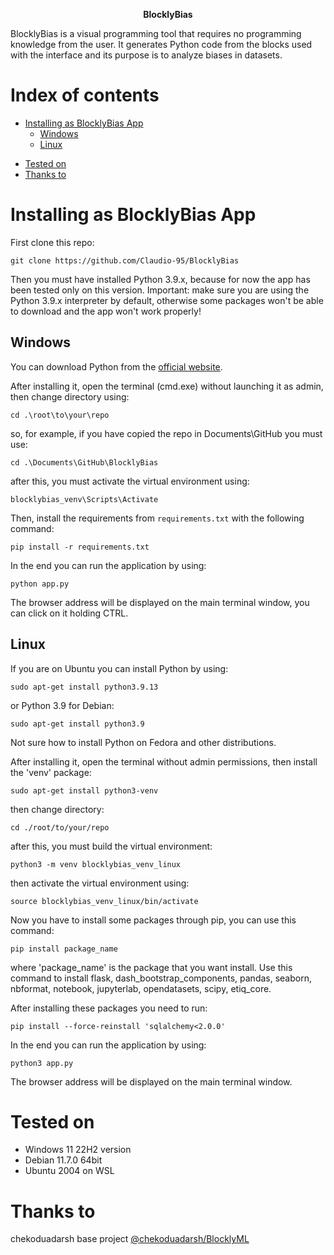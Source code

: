 <p align="center">
<strong>BlocklyBias</strong>
</p>

BlocklyBias is a visual programming tool that requires no programming knowledge from the user. It generates Python code from the blocks used with the interface and its purpose is to analyze biases in datasets.

<!-- Read the ![UserGuide.md](https://github.com/chekoduadarsh/BlocklyML/blob/main/UserGuide.md) for further info. -->


<!-- In the Example given below we will train a random forest for Iris Dataset.


https://user-images.githubusercontent.com/26855534/174473003-488f675f-50a0-48f1-9ef0-81987bd21166.mp4 -->

# Index of contents

- [Installing as BlocklyBias App](#installing-as-blocklybias-app)
    -  [Windows](#windows)
    -  [Linux](#linux)
   <!-- - [Flask Method](#flask-method) -->
<!--- [UI Features](#ui-features)
  - [Shortcuts](#shortcuts)
  - [Dataframe Viewer](#dataframe-viewer)
  - [Download Code](#download-code)
- [Contribute](#contribute)
    - [This repo welcomes any kind of contributions :pray:](#this-repo-welcomes-any-kind-of-contributions-pray)
- [License](#license) -->
- [Tested on](#tested-on)
- [Thanks to](#thanks-to)
# Installing as BlocklyBias App
First clone this repo:

```shell
git clone https://github.com/Claudio-95/BlocklyBias
```
Then you must have installed Python 3.9.x, because for now the app has been tested only on this version.
Important: make sure you are using the Python 3.9.x interpreter by default, otherwise some packages won't be able to download and the app won't work properly!

## Windows

You can download Python from the [official website](https://www.python.org/downloads/release/python-3913/).

After installing it, open the terminal (cmd.exe) without launching it as admin, then change directory using:

```shell
cd .\root\to\your\repo
```

so, for example, if you have copied the repo in Documents\GitHub you must use:

```shell
cd .\Documents\GitHub\BlocklyBias
```

after this, you must activate the virtual environment using:

```shell
blocklybias_venv\Scripts\Activate
```

Then, install the requirements from `requirements.txt` with the following command:

```shell
pip install -r requirements.txt
```

In the end you can run the application by using:

```shell
python app.py
```
The browser address will be displayed on the main terminal window, you can click on it holding CTRL.

## Linux

If you are on Ubuntu you can install Python by using:

```shell
sudo apt-get install python3.9.13
```
or Python 3.9 for Debian:

```shell
sudo apt-get install python3.9
```

Not sure how to install Python on Fedora and other distributions.

After installing it, open the terminal without admin permissions, then install the 'venv' package:

```shell
sudo apt-get install python3-venv
```

then change directory:

```shell
cd ./root/to/your/repo
```
after this, you must build the virtual environment:

```shell
python3 -m venv blocklybias_venv_linux
```

then activate the virtual environment using:

```shell
source blocklybias_venv_linux/bin/activate
```
Now you have to install some packages through pip, you can use this command:

```shell
pip install package_name
```

where 'package_name' is the package that you want install. Use this command to install flask, dash_bootstrap_components, pandas, seaborn, nbformat, notebook, jupyterlab, opendatasets, scipy, etiq_core.

After installing these packages you need to run:

```shell
pip install --force-reinstall 'sqlalchemy<2.0.0'
```

In the end you can run the application by using:

```shell
python3 app.py
```

The browser address will be displayed on the main terminal window.


<!-- Simple as that :man_shrugging:

# UI Features

## Shortcuts
You can find these buttons in the top right corner of the application. Their functionality as follows

1. Download XML Layout
2. Upload XML layout
3. Copy Code
4. Launch Google Colab
5. Delete
6. Run (Not Supported Yet!!)

<img src="https://github.com/chekoduadarsh/BlocklyML/blob/main/media/butttons.png" alt="drawing" width="500"/>

## Dataframe Viewer
Blockly support complete html view of the DataFrame. This can be accessed by view option in the navigation bar

<img src="https://github.com/chekoduadarsh/BlocklyML/blob/main/media/DatasetView.png" alt="drawing" width="500"/>


## Download Code
Blockly support both .py and .ipynb formats. You can download the code from the download option in the navigation bar

<img src="https://github.com/chekoduadarsh/BlocklyML/blob/main/media/DownloadView.png" alt="drawing" width="200"/>

# Contribute

If you find any error or need support please raise a issue. If you think you can add a feature, or help solve a bug please raise a PR

### This repo welcomes any kind of contributions :pray: 

Feel free to adapt it criticize it and support it the way you like!!

Read : [CONTRIBUTING.md](./CONTRIBUTING.md)


# License
[Apache License, Version 2.0](https://www.apache.org/licenses/LICENSE-2.0) -->

# Tested on

- Windows 11 22H2 version
- Debian 11.7.0 64bit
- Ubuntu 2004 on WSL 

# Thanks to
chekoduadarsh base project [@chekoduadarsh/BlocklyML](https://github.com/chekoduadarsh/BlocklyML)


<!-- [!["Buy Me A Coffee"](https://www.buymeacoffee.com/assets/img/custom_images/orange_img.png)](https://www.buymeacoffee.com/chekoduadarsh) -->
